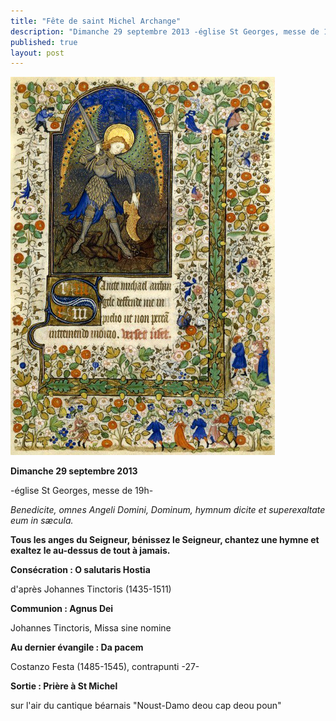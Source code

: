 ```yaml
---
title: "Fête de saint Michel Archange"
description: "Dimanche 29 septembre 2013 -église St Georges, messe de 19h- Benedicite, omnes Angeli Domini, Dominum, hymnum dicite et superexaltate eum in sæcula. Tous les anges du Seigneur, bénissez le Seigneur, chantez une hymne et exaltez le au-dessus de tout à..."
published: true
layout: post
---
```



![](/images/2013-09-06-st-michel-2.jpg)

**Dimanche 29 septembre 2013**

-église St Georges, messe de 19h-

*Benedicite, omnes Angeli Domini, Dominum, hymnum dicite et superexaltate eum in sæcula.*

**Tous les anges du Seigneur, bénissez le Seigneur, chantez une hymne et exaltez le au-dessus de tout à jamais.**

**Consécration : O salutaris Hostia**

d'après Johannes Tinctoris (1435-1511)

**Communion : Agnus Dei**

Johannes Tinctoris, Missa sine nomine

**Au dernier évangile : Da pacem**

Costanzo Festa (1485-1545), contrapunti -27-

**Sortie : Prière à St Michel**

sur l'air du cantique béarnais "Noust-Damo deou cap deou poun"
